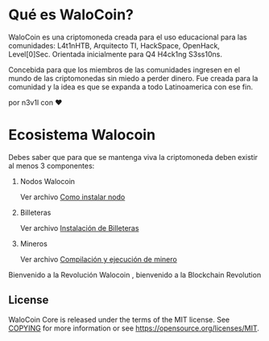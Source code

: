 # Qué es WaloCoin?

WaloCoin es una criptomoneda creada para el uso educacional para las comunidades:
L4t1nHTB, Arquitecto TI, HackSpace, OpenHack, Level[0]Sec. Orientada inicialmente para Q4 H4ck1ng S3ss10ns.

Concebida para que los miembros de las comunidades ingresen en el mundo de las criptomonedas sin miedo a perder dinero.
Fue creada para la comunidad y la idea es que se expanda a todo Latinoamerica con ese fin. 

por n3v1l con :heart:

# Ecosistema Walocoin

Debes saber que para que se mantenga viva la criptomoneda deben existir al menos 3 componentes:

1. Nodos Walocoin

   Ver archivo [Como instalar nodo](Instalar-nodo.md)

2. Billeteras 

   Ver archivo [Instalación de Billeteras](Instalacion-billetera.md)

3. Mineros

   Ver archivo [Compilación y ejecución de minero](Minero.md)


Bienvenido a la Revolución Walocoin , bienvenido a la Blockchain Revolution


License
-------

WaloCoin Core is released under the terms of the MIT license. See [COPYING](COPYING) for more
information or see https://opensource.org/licenses/MIT.

